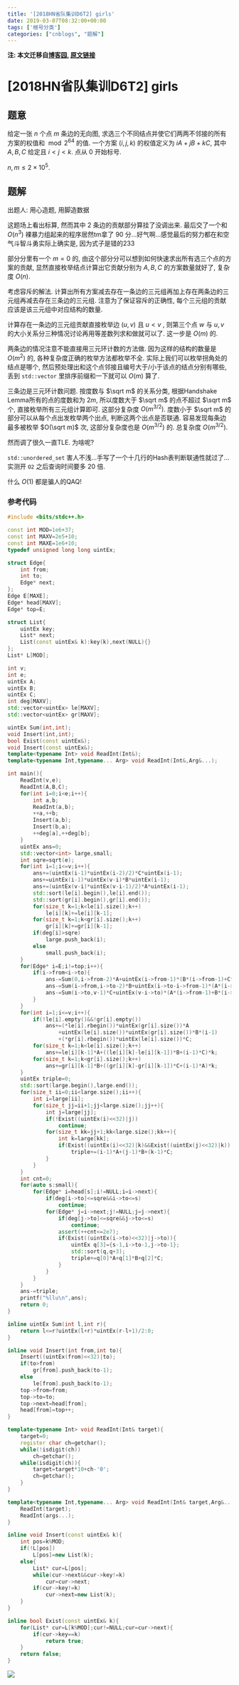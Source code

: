 ```yaml
---
title: '[2018HN省队集训D6T2] girls'
date: 2019-03-07T08:32:00+00:00
tags: ['根号分类']
categories: ["cnblogs", "题解"]
---
```

**注: 本文迁移自[博客园](https://rvalue.cnblogs.com), [原文链接](http://www.cnblogs.com/rvalue/archive/2019/03/07/10490538.html)**

# [2018HN省队集训D6T2] girls

## 题意

给定一张 $n$ 个点 $m$ 条边的无向图, 求选三个不同结点并使它们两两不邻接的所有方案的权值和 $\bmod 2^{64}$ 的值. 一个方案 $(i,j,k)$ 的权值定义为 $iA+jB+kC$, 其中 $A,B,C$ 给定且 $i<j<k$. 点从 $0$ 开始标号.

$n,m\le 2\times 10^5$.

## 题解

<span class="covered">出题人: 用心造题, 用脚造数据</span>

这题场上看出标算, 然而其中 $2$ 条边的贡献部分算挂了没调出来. 最后交了一个和 $O(n^3)$ 裸暴力组起来的程序居然tm拿了 $90$ 分...好气啊...感觉最后的努力都在和空气斗智斗勇<span class="covered">实际上确实是, 因为式子是错的233</span>

部分分里有一个 $m=0$ 的, 由这个部分分可以想到如何快速求出所有选三个点的方案的贡献, 显然直接枚举结点计算出它贡献分别为 $A,B,C$ 的方案数量就好了, 复杂度 $O(n)$.

考虑容斥的解法. 计算出所有方案减去存在一条边的三元组再加上存在两条边的三元组再减去存在三条边的三元组. 注意为了保证容斥的正确性, 每个三元组的贡献应该是该三元组中对应结构的数量.

计算存在一条边的三元组贡献直接枚举边 $(u,v)$ 且 $u<v$ , 则第三个点 $w$ 与 $u,v$ 的大小关系分三种情况讨论再用等差数列求和做就可以了. 这一步是 $O(m)$ 的.

两条边的情况注意不能直接用三元环计数的方法做. 因为这样的结构的数量是 $O(m^2)$ 的, 各种复杂度正确的枚举方法都枚举不全. 实际上我们可以枚举拐角处的结点是哪个, 然后预处理出和这个点邻接且编号大于/小于该点的结点分别有哪些, 丢到 `std::vector` 里排序前缀和一下就可以 $O(m)$ 算了.

三条边是三元环计数问题. 按度数与 $\sqrt m$ 的关系分类, 根据Handshake Lemma所有的点的度数和为 $2m$, 所以度数大于 $\sqrt m$ 的点不超过 $\sqrt m$ 个, 直接枚举所有三元组计算即可. 这部分复杂度 $O(m^{3/2})$. 度数小于 $\sqrt m$ 的部分可以从每个点出发枚举两个出点, 判断这两个出点是否联通. 容易发现每条边最多被枚举 $O(\sqrt m)$ 次, 这部分复杂度也是 $O(m^{3/2})$ 的. 总复杂度 $O(m^{3/2})$.

然而调了很久一直TLE. 为啥呢?

`std::unordered_set` 害人不浅...手写了一个十几行的Hash表判断联通性就过了...实测开 `O2` 之后查询时间要多 $20$ 倍.

什么 $O(1)$ 都是骗人的QAQ!

### 参考代码

```cpp
#include <bits/stdc++.h>

const int MOD=1e6+37;
const int MAXV=2e5+10;
const int MAXE=1e6+10;
typedef unsigned long long uintEx;

struct Edge{
	int from;
	int to;
	Edge* next;
};
Edge E[MAXE];
Edge* head[MAXV];
Edge* top=E;

struct List{
	uintEx key;
	List* next;
	List(const uintEx& k):key(k),next(NULL){}
};
List* L[MOD];

int v;
int e;
uintEx A;
uintEx B;
uintEx C;
int deg[MAXV];
std::vector<uintEx> le[MAXV];
std::vector<uintEx> gr[MAXV];

uintEx Sum(int,int);
void Insert(int,int);
bool Exist(const uintEx&);
void Insert(const uintEx&);
template<typename Int> void ReadInt(Int&);
template<typename Int,typename... Arg> void ReadInt(Int&,Arg&...);

int main(){
	ReadInt(v,e);
	ReadInt(A,B,C);
	for(int i=0;i<e;i++){
		int a,b;
		ReadInt(a,b);
		++a,++b;
		Insert(a,b);
		Insert(b,a);
		++deg[a],++deg[b];
	}
	uintEx ans=0;
	std::vector<int> large,small;
	int sqre=sqrt(e);
	for(int i=1;i<=v;i++){
		ans+=(uintEx(i-1)*uintEx(i-2)/2)*C*uintEx(i-1);
		ans+=uintEx(i-1)*uintEx(v-i)*B*uintEx(i-1);
		ans+=(uintEx(v-i)*uintEx(v-i-1)/2)*A*uintEx(i-1);
		std::sort(le[i].begin(),le[i].end());
		std::sort(gr[i].begin(),gr[i].end());
		for(size_t k=1;k<le[i].size();k++)
			le[i][k]+=le[i][k-1];
		for(size_t k=1;k<gr[i].size();k++)
			gr[i][k]+=gr[i][k-1];
		if(deg[i]>sqre)
			large.push_back(i);
		else
			small.push_back(i);
	}
	for(Edge* i=E;i!=top;i++){
		if(i->from<i->to){
			ans-=Sum(0,i->from-2)*A+uintEx(i->from-1)*(B*(i->from-1)+C*(i->to-1));
			ans-=Sum(i->from,i->to-2)*B+uintEx(i->to-i->from-1)*(A*(i->from-1)+C*(i->to-1));
			ans-=Sum(i->to,v-1)*C+uintEx(v-i->to)*(A*(i->from-1)+B*(i->to-1));
		}
	}
	for(int i=1;i<=v;i++){
		if(!le[i].empty()&&!gr[i].empty())
			ans+=(*le[i].rbegin())*uintEx(gr[i].size())*A
				+uintEx(le[i].size())*uintEx(gr[i].size())*B*(i-1)
				+(*gr[i].rbegin())*uintEx(le[i].size())*C;
		for(size_t k=1;k<le[i].size();k++)
			ans+=le[i][k-1]*A+((le[i][k]-le[i][k-1])*B+(i-1)*C)*k;
		for(size_t k=1;k<gr[i].size();k++)
			ans+=gr[i][k-1]*B+((gr[i][k]-gr[i][k-1])*C+(i-1)*A)*k;
	}
	uintEx triple=0;
	std::sort(large.begin(),large.end());
	for(size_t ii=0;ii<large.size();ii++){
		int i=large[ii];
		for(size_t jj=ii+1;jj<large.size();jj++){
			int j=large[jj];
			if(!Exist((uintEx(i)<<32)|j))
				continue;
			for(size_t kk=jj+1;kk<large.size();kk++){
				int k=large[kk];
				if(Exist((uintEx(i)<<32)|k)&&Exist((uintEx(j)<<32)|k))
					triple+=(i-1)*A+(j-1)*B+(k-1)*C;
			}
		}
	}
	int cnt=0;
	for(auto s:small){
		for(Edge* i=head[s];i!=NULL;i=i->next){
			if(deg[i->to]<=sqre&&i->to<=s)
				continue;
			for(Edge* j=i->next;j!=NULL;j=j->next){
				if(deg[j->to]<=sqre&&j->to<=s)
					continue;
				assert(++cnt<=2e7);
				if(Exist((uintEx(i->to)<<32)|j->to)){
					uintEx q[3]={s-1,i->to-1,j->to-1};
					std::sort(q,q+3);
					triple+=q[0]*A+q[1]*B+q[2]*C;
				}
			}
		}
	}
	ans-=triple;
	printf("%llu\n",ans);
	return 0;
}

inline uintEx Sum(int l,int r){
	return l<=r?uintEx(l+r)*uintEx(r-l+1)/2:0;
}

inline void Insert(int from,int to){
	Insert((uintEx(from)<<32)|to);
	if(to>from)
		gr[from].push_back(to-1);
	else
		le[from].push_back(to-1);
	top->from=from;
	top->to=to;
	top->next=head[from];
	head[from]=top++;
}

template<typename Int> void ReadInt(Int& target){
	target=0;
	register char ch=getchar();
	while(!isdigit(ch))
		ch=getchar();
	while(isdigit(ch)){
		target=target*10+ch-'0';
		ch=getchar();
	}
}

template<typename Int,typename... Arg> void ReadInt(Int& target,Arg&... args){
	ReadInt(target);
	ReadInt(args...);
}

inline void Insert(const uintEx& k){
	int pos=k%MOD;
	if(!L[pos])
		L[pos]=new List(k);
	else{
		List* cur=L[pos];
		while(cur->next&&cur->key!=k)
			cur=cur->next;
		if(cur->key!=k)
			cur->next=new List(k);
	}
}

inline bool Exist(const uintEx& k){
	for(List* cur=L[k%MOD];cur!=NULL;cur=cur->next){
		if(cur->key==k)
			return true;
	}
	return false;
}

```

![](https://pic.rvalue.moe/2021/08/02/9443e38c24ae6.jpg)
